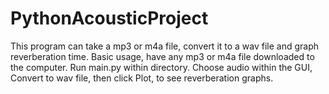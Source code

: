 # PythonAcousticProject
This program can take a mp3 or m4a file, convert it to a wav file and graph reverberation time.
Basic usage, have any mp3 or m4a file downloaded to the computer.
Run main.py within directory. Choose audio within the GUI, Convert to wav file, then click Plot, to see reverberation graphs.

